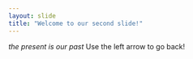 ```yaml
---
layout: slide
title: "Welcome to our second slide!"
---
```

_the present is our past_
Use the left arrow to go back!
